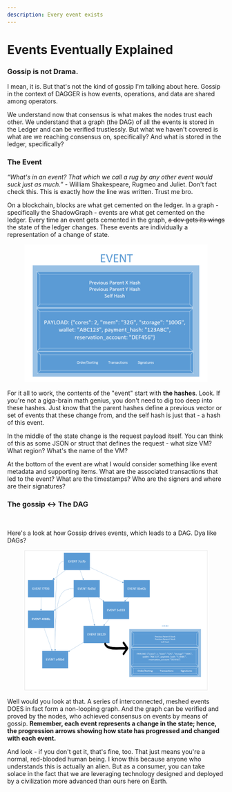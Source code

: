 ```yaml
---
description: Every event exists
---
```


# Events Eventually Explained

### Gossip is not Drama.

I mean, it is.  But that's not the kind of gossip I'm talking about here. Gossip in the context of DAGGER is how events, operations, and data are shared among operators.&#x20;

We understand now that consensus is what makes the nodes trust each other. We understand that a graph (the DAG) of all the events is stored in the Ledger and can be verified trustlessly. But what we haven't covered is what are we reaching consensus on, specifically? And what is stored in the ledger, specifically?&#x20;

### The Event

_“What's in an event? That which we call a rug by any other event would suck just as much.” -_ William Shakespeare, Rugmeo and Juliet. Don't fact check this. This is exactly how the line was written. Trust me bro.

On a blockchain, blocks are what get cemented on the ledger. In a graph - specifically the ShadowGraph - events are what get cemented on the ledger. Every time an event gets cemented in the graph, ~~a dev gets its wings~~ the state of the ledger changes. These events are individually a representation of a change of state.

<figure><img src="../.gitbook/assets/image (18).png" alt=""><figcaption></figcaption></figure>

For it all to work, the contents of the "event" start with **the hashes**. Look. If you're not a giga-brain math genius, you don't need to dig too deep into these hashes. Just know that the parent hashes define a previous vector or set of events that these change from, and the self hash is just that - a hash of this event.&#x20;

In the middle of the state change is the request payload itself. You can think of this as some JSON or struct that defines the request - what size VM? What region? What's the name of the VM?

At the bottom of the event are what I would consider something like event metadata and supporting items. What are the associated transactions that led to the event? What are the timestamps? Who are the signers and where are their signatures?&#x20;

### The gossip <-> The DAG

<figure><img src="https://media.tenor.com/PFCnpKwzhL8AAAAC/dags-dogs.gif" alt=""><figcaption></figcaption></figure>

Here's a look at how Gossip drives events, which leads to a DAG. Dya like DAGs?

<figure><img src="../.gitbook/assets/image (16).png" alt=""><figcaption></figcaption></figure>

Well would you look at that. A series of interconnected, meshed events DOES in fact form a non-looping graph. And the graph can be verified and proved by the nodes, who achieved consensus on events by means of gossip. **Remember, each event represents a change in the state; hence, the progression arrows showing how state has progressed and changed with each event.**

And look - if you don't get it, that's fine, too. That just means you're a normal, red-blooded human being. I know this because anyone who understands this is actually an alien. But as a consumer, you can take solace in the fact that we are leveraging technology designed and deployed by a civilization more advanced than ours here on Earth.

